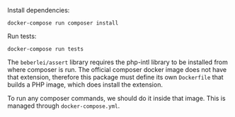 
Install dependencies:

```
docker-compose run composer install
```

Run tests:

```
docker-compose run tests
```

The `beberlei/assert` library requires the php-intl library to be installed from where composer is run. The official composer docker image does not have that extension, therefore this package must define its own `Dockerfile` that builds a PHP image, which does install the extension. 

To run any composer commands, we should do it inside that image. This is managed through `docker-compose.yml`.

